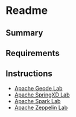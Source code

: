 # Readme

## Summary

## Requirements


## Instructions

* [Apache Geode Lab](GeodeLab)
* [Apache SpringXD Lab](SpringXDLab)
* [Apache Spark Lab](SparkLab)
* [Apache Zeppelin Lab](ZeppelinLab)




